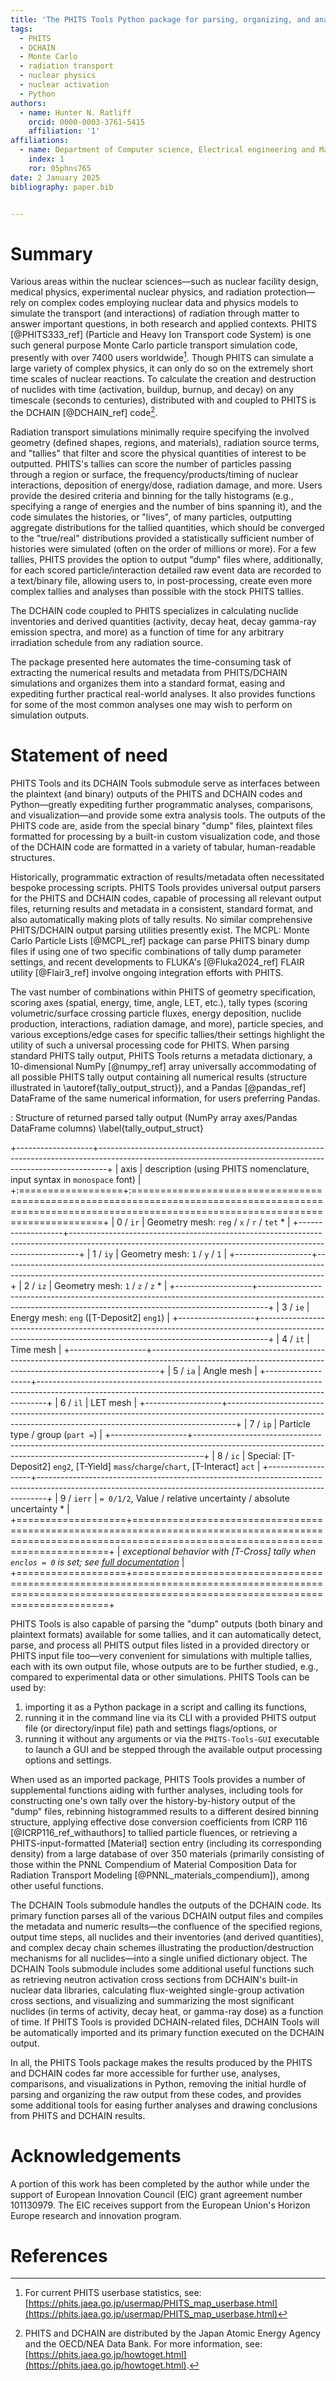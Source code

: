 ```yaml
---
title: 'The PHITS Tools Python package for parsing, organizing, and analyzing results from the PHITS radiation transport and DCHAIN activation codes'
tags:
  - PHITS
  - DCHAIN
  - Monte Carlo
  - radiation transport
  - nuclear physics
  - nuclear activation
  - Python
authors:
  - name: Hunter N. Ratliff
    orcid: 0000-0003-3761-5415
    affiliation: '1'
affiliations:
  - name: Department of Computer science, Electrical engineering and Mathematical sciences, Western Norway University of Applied Sciences, Inndalsveien 28, 5063 Bergen, Norway
    index: 1
    ror: 05phns765
date: 2 January 2025
bibliography: paper.bib


---
```


# Summary 

Various areas within the nuclear sciences&mdash;such as 
nuclear facility design, medical physics, experimental nuclear physics, and radiation protection&mdash;rely 
on complex codes employing nuclear data and physics models to simulate the
transport (and interactions) of radiation through matter to answer important questions, 
in both research and applied contexts. 
PHITS [@PHITS333_ref] (Particle and Heavy Ion Transport code System)
is one such general purpose Monte Carlo particle transport simulation code, presently with over 7400 users worldwide[^1].
Though PHITS can simulate a large variety of complex physics, it can only do so on the extremely short
time scales of nuclear reactions. To calculate the creation and destruction of nuclides
with time (activation, buildup, burnup, and decay) on any timescale (seconds to centuries),
distributed with and coupled to PHITS is the DCHAIN [@DCHAIN_ref] code[^2].

[^1]: For current PHITS userbase statistics, see: [https://phits.jaea.go.jp/usermap/PHITS_map_userbase.html](https://phits.jaea.go.jp/usermap/PHITS_map_userbase.html)
[^2]: PHITS and DCHAIN are distributed by the Japan Atomic Energy Agency and the OECD/NEA Data Bank. For more information, see: [https://phits.jaea.go.jp/howtoget.html](https://phits.jaea.go.jp/howtoget.html).  

Radiation transport simulations minimally require specifying the involved 
geometry (defined shapes, regions, and materials), radiation source terms, and "tallies" that 
filter and score the physical quantities of interest to be outputted.
PHITS's tallies can score 
the number of particles passing through a region or surface,
the frequency/products/timing of nuclear interactions,
deposition of energy/dose, radiation damage, and more.
Users provide the desired criteria and
binning for the tally histograms (e.g., specifying a range of energies and the number of bins spanning it),
and the code simulates the histories, or "lives", of many particles, outputting aggregate distributions for the
tallied quantities, which should be converged to the "true/real" distributions
provided a statistically sufficient number of histories were simulated (often on the order of millions or more).
For a few tallies, PHITS provides the option to output "dump" files where, additionally, for each scored particle/interaction
detailed raw event data are recorded to a text/binary file, allowing users to, in post-processing,
create even more complex tallies and analyses than possible with the stock PHITS tallies.

The DCHAIN code coupled to PHITS specializes in calculating nuclide inventories and derived quantities 
(activity, decay heat, decay gamma-ray emission spectra, and more) as a function of time for
any arbitrary irradiation schedule from any radiation source.

The package presented here automates the time-consuming task of extracting the 
numerical results and metadata from PHITS/DCHAIN simulations and organizes them into 
a standard format, easing and expediting further practical real-world analyses.
It also provides functions for some of the most common analyses one 
may wish to perform on simulation outputs.



# Statement of need

PHITS Tools and its DCHAIN Tools submodule serve as interfaces between the plaintext (and binary) outputs
of the PHITS and DCHAIN codes and Python&mdash;greatly expediting further programmatic analyses, 
comparisons, and visualization&mdash;and provide some extra analysis tools. 
The outputs of the PHITS code are, aside from the special binary "dump" files, plaintext files formatted 
for processing by a built-in custom visualization code, and those of the DCHAIN
code are formatted in a variety of tabular, human-readable structures.  

Historically, programmatic extraction of results/metadata often necessitated bespoke processing scripts.
PHITS Tools provides universal output parsers for the PHITS and DCHAIN codes,
capable of processing all relevant output files,
returning results and metadata in a consistent, standard format, and
also automatically making plots of tally results.
No similar comprehensive PHITS/DCHAIN output parsing utilities presently exist. 
The MCPL: Monte Carlo Particle Lists [@MCPL_ref] package can parse 
PHITS binary dump files if using one of two specific combinations of tally dump parameter settings, and 
recent developments to FLUKA's [@Fluka2024_ref] FLAIR utility [@Flair3_ref] 
involve ongoing integration efforts with PHITS.

The vast number of combinations within PHITS of geometry specification,
scoring axes (spatial, energy, time, angle, LET, etc.), tally types (scoring volumetric/surface crossing
particle fluxes, energy deposition, nuclide production, interactions, radiation damage, and more),
particle species, and various exceptions/edge cases for specific tallies/their settings
highlight the utility of such a universal processing code for PHITS. 
When parsing standard PHITS tally output, PHITS Tools returns a metadata dictionary, 
a 10-dimensional NumPy [@numpy_ref] array universally accommodating of all possible PHITS tally output
containing all numerical results (structure illustrated in \autoref{tally_output_struct}), and 
a Pandas [@pandas_ref] DataFrame of the same numerical information, for users preferring Pandas.

: Structure of returned parsed tally output (NumPy array axes/Pandas DataFrame columns) \label{tally_output_struct}

+-------------------+--------------------------------------------------------------------------------------------------------------------------------------------------------------+
| axis              | description (using PHITS nomenclature, input syntax in `monospace` font)                                                                                     |
+:==================+:=============================================================================================================================================================+
| 0 / `ir`          | Geometry mesh: `reg` / `x` / `r` / `tet` *                                                                                                                   |
+-------------------+--------------------------------------------------------------------------------------------------------------------------------------------------------------+
| 1 / `iy`          | Geometry mesh: `1` / `y` / `1`                                                                                                                               |
+-------------------+--------------------------------------------------------------------------------------------------------------------------------------------------------------+
| 2 / `iz`          | Geometry mesh: `1` / `z` / `z` *                                                                                                                             |
+-------------------+--------------------------------------------------------------------------------------------------------------------------------------------------------------+
| 3 / `ie`          | Energy mesh: `eng` ([T-Deposit2] `eng1`)                                                                                                                     |
+-------------------+--------------------------------------------------------------------------------------------------------------------------------------------------------------+
| 4 / `it`          | Time mesh                                                                                                                                                    |
+-------------------+--------------------------------------------------------------------------------------------------------------------------------------------------------------+
| 5 / `ia`          | Angle mesh                                                                                                                                                   |
+-------------------+--------------------------------------------------------------------------------------------------------------------------------------------------------------+
| 6 / `il`          | LET mesh                                                                                                                                                     |
+-------------------+--------------------------------------------------------------------------------------------------------------------------------------------------------------+
| 7 / `ip`          | Particle type / group (`part =`)                                                                                                                             |
+-------------------+--------------------------------------------------------------------------------------------------------------------------------------------------------------+
| 8 / `ic`          | Special: [T-Deposit2] `eng2`, [T-Yield] `mass`/`charge`/`chart`, [T-Interact] `act`                                                                          |
+-------------------+--------------------------------------------------------------------------------------------------------------------------------------------------------------+
| 9 / `ierr`        | `= 0/1/2`, Value / relative uncertainty / absolute uncertainty *                                                                                             |
+===================+==============================================================================================================================================================+
| *exceptional behavior with [T-Cross] tally when `enclos = 0` is set; see [full documentation](https://lindt8.github.io/PHITS-Tools/#PHITS_tools.parse_tally_output_file)*        |
+===================+==============================================================================================================================================================+

PHITS Tools is also capable of parsing the "dump" outputs (both binary and plaintext formats)
available for some tallies, and it can automatically detect, parse, and process all PHITS
output files listed in a provided directory or PHITS input file too&mdash;very convenient
for simulations with multiple tallies, each with its own output file,
whose outputs are to be further studied, e.g., compared to experimental data or other simulations.
PHITS Tools can be used by:

1. importing it as a Python package in a script and calling its functions, 
2. running it in the command line via its CLI with a provided PHITS output
 file (or directory/input file) path and settings flags/options, or 
3. running it without any arguments or via the `PHITS-Tools-GUI` executable to launch a GUI and be 
stepped through the available output processing options and settings.

When used as an imported package, PHITS Tools provides a number of supplemental
functions aiding with further analyses, including tools for
constructing one's own tally over the history-by-history output of the "dump" files, 
rebinning histogrammed results to a different desired binning structure, 
applying effective dose conversion coefficients from ICRP 116 [@ICRP116_ref_withauthors] 
to tallied particle fluences, or 
retrieving a PHITS-input-formatted [Material] section entry (including 
its corresponding density) from a large database of over 350 materials
(primarily consisting of those within
the PNNL Compendium of Material Composition Data for Radiation Transport Modeling [@PNNL_materials_compendium]),
among other useful functions.

The DCHAIN Tools submodule handles the outputs of the DCHAIN code.  Its primary function 
parses all of the various DCHAIN output files and compiles the metadata
and numeric results&mdash;the confluence of the specified regions, output time steps, 
all nuclides and their inventories (and derived quantities), and complex decay chain 
schemes illustrating the production/destruction mechanisms for all nuclides&mdash;into 
a single unified dictionary object.  The DCHAIN Tools submodule includes some additional
useful functions such as retrieving neutron activation cross sections from DCHAIN's built-in 
nuclear data libraries, calculating flux-weighted single-group activation cross sections, 
and visualizing and summarizing the most significant nuclides (in terms of activity, 
decay heat, or gamma-ray dose) as a function of time. If PHITS Tools is provided DCHAIN-related 
files, DCHAIN Tools will be automatically imported and its primary function executed
on the DCHAIN output.

In all, the PHITS Tools package makes the results produced by the PHITS and DCHAIN codes 
far more accessible for further use, analyses, comparisons, and visualizations in 
Python, removing the initial hurdle of parsing and organizing the raw output from these codes, 
and provides some additional tools for easing further analyses and drawing conclusions from 
PHITS and DCHAIN results.


# Acknowledgements

A portion of this work has been completed by the author while under the 
support of European Innovation Council (EIC) grant agreement number 101130979.
The EIC receives support from the European Union's Horizon Europe research and innovation program.

# References

